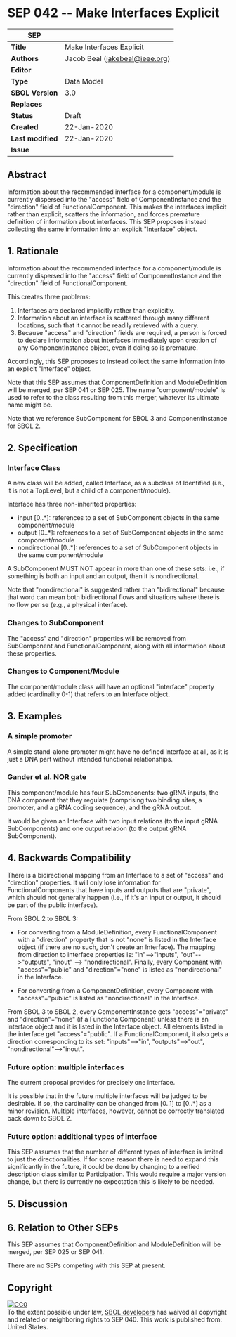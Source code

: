 # SEP 042 -- Make Interfaces Explicit

SEP                     | <leave empty>
----------------------|--------------
**Title**                | Make Interfaces Explicit
**Authors**           | Jacob Beal (jakebeal@ieee.org)
**Editor**            | <leave empty>
**Type**               | Data Model
**SBOL Version** | 3.0
**Replaces**        |
**Status**             | Draft
**Created**          | 22-Jan-2020
**Last modified**  | 22-Jan-2020
**Issue**          | 


## Abstract

Information about the recommended interface for a component/module is currently dispersed into the "access" field of ComponentInstance and the "direction" field of FunctionalComponent.  This makes the interfaces implicit rather than explicit, scatters the information, and forces premature definition of information about interfaces. This SEP proposes instead collecting the same information into an explicit "Interface" object.

## 1. Rationale <a name="rationale"></a>

Information about the recommended interface for a component/module is currently dispersed into the "access" field of ComponentInstance and the "direction" field of FunctionalComponent.  

This creates three problems: 

1. Interfaces are declared implicitly rather than explicitly.
2. Information about an interface is scattered through many different locations, such that it cannot be readily retrieved with a query.
3. Because "access" and "direction" fields are required, a person is forced to declare information about interfaces immediately upon creation of any ComponentInstance object, even if doing so is premature.

Accordingly, this SEP proposes to instead collect the same information into an explicit "Interface" object.

Note that this SEP assumes that ComponentDefinition and ModuleDefinition will be merged, per SEP 041 or SEP 025. The name "component/module" is used to refer to the class resulting from this merger, whatever its ultimate name might be.  

Note that we reference SubComponent for SBOL 3 and ComponentInstance for SBOL 2.


## 2. Specification <a name="specification"></a>

### Interface Class

A new class will be added, called Interface, as a subclass of Identified (i.e., it is not a TopLevel, but a child of a component/module).

Interface has three non-inherited properties:

- input [0..*]: references to a set of SubComponent objects in the same component/module
- output [0..*]: references to a set of SubComponent objects in the same component/module
- nondirectional [0..*]: references to a set of SubComponent objects in the same component/module

A SubComponent MUST NOT appear in more than one of these sets: i.e., if something is both an input and an output, then it is nondirectional.

Note that "nondirectional" is suggested rather than "bidirectional" because that word can mean both bidirectional flows and situations where there is no flow per se (e.g., a physical interface).

### Changes to SubComponent

The "access" and "direction" properties will be removed from SubComponent and FunctionalComponent, along with all information about these properties.

### Changes to Component/Module

The component/module class will have an optional "interface" property added (cardinality 0-1) that refers to an Interface object.

## 3. Examples <a name='example'></a>

### A simple promoter

A simple stand-alone promoter might have no defined Interface at all, as it is just a DNA part without intended functional relationships.

### Gander et al. NOR gate

This component/module has four SubComponents: two gRNA inputs, the DNA component that they regulate (comprising two binding sites, a promoter, and a gRNA coding sequence), and the gRNA output.

It would be given an Interface with two input relations (to the input gRNA SubComponents) and one output relation (to the output gRNA SubComponent).

## 4. Backwards Compatibility <a name='compatibility'></a>

There is a bidirectional mapping from an Interface to a set of "access" and "direction" properties.  It will only lose information for FunctionalComponents that have inputs and outputs that are "private", which should not generally happen (i.e., if it's an input or output, it should be part of the public interface).

From SBOL 2 to SBOL 3:

* For converting from a ModuleDefinition, every FunctionalComponent with a "direction" property that is not "none" is listed in the Interface object (if there are no such, don't create an Interface).  The mapping from direction to interface properties is: "in"-->"inputs", "out"-->"outputs", "inout" --> "nondirectional". Finally, every Component with  "access"="public" and "direction"="none" is listed as "nondirectional" in the Interface.

* For converting from a ComponentDefinition, every Component with "access"="public" is listed as "nondirectional" in the Interface.

From SBOL 3 to SBOL 2, every ComponentInstance gets "access"="private" and "direction"="none" (if a FunctionalComponent) unless there is an interface object and it is listed in the Interface object.  All elements listed in the interface get "access"="public".  If a FunctionalComponent, it also gets a direction corresponding to its set: "inputs"-->"in", "outputs"-->"out", "nondirectional"-->"inout".


### Future option: multiple interfaces

The current proposal provides for precisely one interface.

It is possible that in the future multiple interfaces will be judged to be desirable. 
If so, the cardinality can be changed from [0..1] to [0..*] as a minor revision.
Multiple interfaces, however, cannot be correctly translated back down to SBOL 2.

### Future option: additional types of interface

This SEP assumes that the number of different types of interface is limited to just the directionalities. If for some reason there is need to expand this significantly in the future, it could be done by changing to a reified description class similar to Participation. This would require a major version change, but there is currently no expectation this is likely to be needed.

## 5. Discussion <a name='discussion'></a>

## 6. Relation to Other SEPs <a name="seps"></a>

This SEP assumes that ComponentDefinition and ModuleDefinition will be merged, per SEP 025 or SEP 041.

There are no SEPs competing with this SEP at present.

## Copyright <a name='copyright'></a>

<p xmlns:dct="http://purl.org/dc/terms/" xmlns:vcard="http://www.w3.org/2001/vcard-rdf/3.0#">
  <a rel="license"
     href="http://creativecommons.org/publicdomain/zero/1.0/">
    <img src="http://i.creativecommons.org/p/zero/1.0/88x31.png" style="border-style: none;" alt="CC0" />
  </a>
  <br />
  To the extent possible under law,
  <a rel="dct:publisher"
     href="sbolstandard.org">
    <span property="dct:title">SBOL developers</span></a>
  has waived all copyright and related or neighboring rights to
  <span property="dct:title">SEP 040</span>.
This work is published from:
<span property="vcard:Country" datatype="dct:ISO3166"
      content="US" about="sbolstandard.org">
  United States</span>.
</p>
